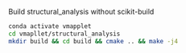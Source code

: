 Build structural_analysis without scikit-build

```sh
conda activate vmapplet
cd vmapllet/structural_analysis
mkdir build && cd build && cmake .. && make -j4
```
